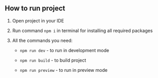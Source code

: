 ## How to run project  
  

1. Open project in your IDE  
  
2. Run command `npm i` in terminal for installing all required packages   
  
3. All the commands you need:  

    - `npm run dev` - to run in development mode  

    - `npm run build` - to build project  
  
    - `npm run preview` - to run in preview mode  
